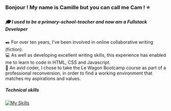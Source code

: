 <h3>Bonjour ! My name is Camille but you can call me Cam ! ⭐</h3>
<h5>🎓        I used to be a primary-school-teacher and now am a Fullstack Developer</h5>
✒️        For over ten years, I've been involved in online collaborative writing (fiction).<br>
💻     As well as developing excellent writing skills, this experience has enabled me to learn to code in HTML, CSS and Javascript.<br>
🚂     An avid coder, I chose to take the Le Wagon Bootcamp course as part of a professional reconversion, in order to find a working environment that matches my aspirations and values.<br>
<h5>Technical skills</h5>

[![My Skills](https://skillicons.dev/icons?i=sass,rails,ruby,html,postman,js,css,discord,bootstrap,heroku,github,postgres)](https://skillicons.dev)
